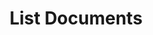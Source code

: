 ---
title: List Documents
excerpt: >-
  List all documents that have been submitted to DocuPanda for processing. You
  can filter the results by providing a dataset name.
api:
  file: openapi.json
  operationId: list_documents
hidden: false
---